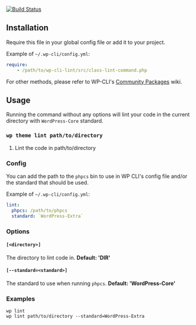 [![Build Status](https://travis-ci.org/frozzare/wp-cli-lint.svg)](https://travis-ci.org/frozzare/wp-cli-lint)

## Installation

Require this file in your global config file or add it to your project.

Example of `~/.wp-cli/config.yml`:
```yaml
require:
	- /path/to/wp-cli-lint/src/class-lint-command.php
```

For other methods, please refer to WP-CLI's [Community Packages](https://github.com/wp-cli/wp-cli/wiki/Community-Packages) wiki.

## Usage

Running the command without any options will lint your code in the current directory with `WordPress-Core` standard.

### `wp theme lint path/to/directory`

1. Lint the code in path/to/directory

### Config

You can add the path to the `phpcs` bin to use in WP CLI's config file and/or the standard that should be used.

Example of `~/.wp-cli/config.yml`:

```yaml
lint:
  phpcs: /path/to/phpcs
  standard: `WordPress-Extra`
```

### Options

#### `[<directory>]`
The directory to lint code in. **Default: '__DIR__'**

#### `[--standard=<standard>]`
The standard to use when running `phpcs`. **Default: 'WordPress-Core'**

### Examples
```
wp lint
wp lint path/to/directory --standard=WordPress-Extra
```
